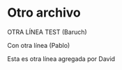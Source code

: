 # Otro archivo


OTRA LÍNEA TEST (Baruch)

Con otra línea (Pablo)

Esta es otra línea agregada por David
